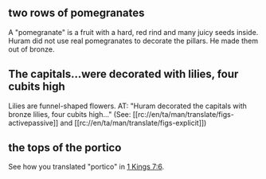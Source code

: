 ## two rows of pomegranates ##

A "pomegranate" is a fruit with a hard, red rind and many juicy seeds inside. Huram did not use real pomegranates to decorate the pillars. He made them out of bronze.

## The capitals...were decorated with lilies, four cubits high ##

Lilies are funnel-shaped flowers. AT: "Huram decorated the capitals with bronze lilies, four cubits high..." (See: [[rc://en/ta/man/translate/figs-activepassive]] and [[rc://en/ta/man/translate/figs-explicit]])

## the tops of the portico ##

See how you translated "portico" in [1 Kings 7:6](./06.md).
